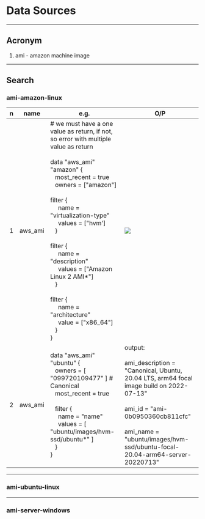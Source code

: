# Data Sources

---

## Acronym
1. ami - amazon machine image

---

## Search
### ami-amazon-linux
|n|name|e.g.|O/P|
|-|----|----|---|
|1|aws_ami|# we must have a one value as return, if not, so error with multiple value as return <br/><br/>data "aws_ami" "amazon" { <br/> &ensp; most_recent = true <br/> &ensp; owners = ["amazon"] <br/><br/> filter { <br/> &ensp;&ensp; name = "virtualization-type" <br/> &ensp;&ensp; values = ["hvm'] <br/> &ensp; } <br/><br/> filter { <br/> &ensp;&ensp; name = "description" <br/> &ensp;&ensp; values = ["Amazon Linux 2 AMI*"] <br/> &ensp; } <br/><br/> filter { <br/> &ensp;&ensp; name = "architecture" <br/> &ensp;&ensp; value = ["x86_64"] <br/> &ensp; } <br/> } | [<img src="https://i.imgur.com/MLXE3JL.png">](https://i.imgur.com/MLXE3JL.png) |
|2|aws_ami|data "aws_ami" "ubuntu" { <br/> &ensp; owners = [ "099720109477" ] # Canonical <br/> &ensp; most_recent = true <br/><br/> &ensp; filter { <br/> &ensp;&ensp; name = "name" <br/> &ensp;&ensp; values = [ "ubuntu/images/hvm-ssd/ubuntu*" ] <br/> &ensp; } <br/> } | output: <br/><br/> ami_description = "Canonical, Ubuntu, 20.04 LTS, arm64 focal image build on 2022-07-13" <br/><br/> ami_id = "ami-0b0950360cb811cfc" <br/><br/> ami_name = "ubuntu/images/hvm-ssd/ubuntu-focal-20.04-arm64-server-20220713" |


---

### ami-ubuntu-linux

---

### ami-server-windows

